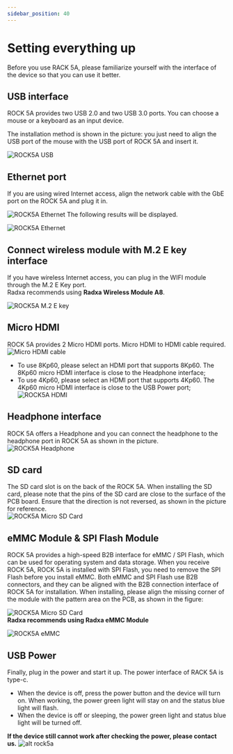 ```yaml
---
sidebar_position: 40
---
```


# Setting everything up

Before you use RACK 5A, please familiarize yourself with the interface of the device so that you can use it better.

## USB interface

ROCK 5A provides two USB 2.0 and two USB 3.0 ports. You can choose a mouse or a keyboard as an input device.

The installation method is shown in the picture: you just need to align the USB port of the mouse with the USB port of ROCK 5A and insert it.

![ROCK5A USB](/img/rock5a/rock5a_usb.webp)

## Ethernet port

If you are using wired Internet access, align the network cable with the GbE port on the ROCK 5A and plug it in.

![ROCK5A Ethernet](/img/rock5a/rock5a_ethernet_01.webp)
The following results will be displayed.

![ROCK5A Ethernet](/img/rock5a/rock5a_ethernet_02.webp)

## Connect wireless module with M.2 E key interface

If you have wireless Internet access, you can plug in the WIFI module through the M.2 E Key port.  
Radxa recommends using **Radxa Wireless Module A8**.

![ROCK5A M.2 E key](/img/rock5a/rock5a_m2.webp)

## Micro HDMI

ROCK 5A provides 2 Micro HDMI ports.
Micro HDMI to HDMI cable required.
![Micro HDMI cable](/img/accessories/micro-hdmi-cable-01.webp)

- To use 8Kp60, please select an HDMI port that supports 8Kp60. The 8Kp60 micro HDMI interface is close to the Headphone interface;
- To use 4Kp60, please select an HDMI port that supports 4Kp60. The 4Kp60 micro HDMI interface is close to the USB Power port;  
  ![ROCK5A HDMI](/img/rock5a/rock5a_hdmi.webp)

## Headphone interface

ROCK 5A offers a Headphone and you can connect the headphone to the headphone port in ROCK 5A as shown in the picture.
![ROCK5A Headphone](/img/rock5a/rock5a_headphone.webp)

## SD card

The SD card slot is on the back of the ROCK 5A. When installing the SD card, please note that the pins of the SD card are close to the surface of the PCB board. Ensure that the direction is not reversed, as shown in the picture for reference.  
![ROCK5A Micro SD Card](/img/rock5a/rock5_sd.webp)

## eMMC Module & SPI Flash Module

ROCK 5A provides a high-speed B2B interface for eMMC / SPI Flash, which can be used for operating system and data storage. When you receive ROCK 5A, ROCK 5A is installed with SPI Flash, you need to remove the SPI Flash before you install eMMC. Both eMMC and SPI Flash use B2B connectors, and they can be aligned with the B2B connection interface of ROCK 5A for installation. When installing, please align the missing corner of the module with the pattern area on the PCB, as shown in the figure:

![ROCK5A Micro SD Card](/img/rock5a/rock5a-use-emmc.webp)  
**Radxa recommends using Radxa eMMC Module**

![ROCK5A eMMC](/img/rock5a/rock5a_emmc.webp)

## USB Power

Finally, plug in the power and start it up. The power interface of RACK 5A is type-c.

- When the device is off, press the power button and the device will turn on. When working, the power green light will stay on and the status blue light will flash.
- When the device is off or sleeping, the power green light and status blue light will be turned off.

**If the device still cannot work after checking the power, please contact us.**
![alt rock5a](/img/rock5a/rock5a_power.webp)
